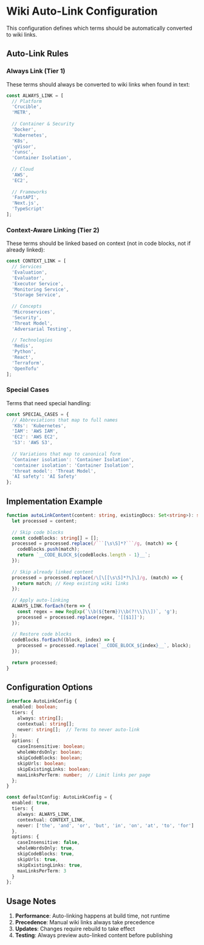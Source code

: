 # Wiki Auto-Link Configuration

This configuration defines which terms should be automatically converted to wiki links.

## Auto-Link Rules

### Always Link (Tier 1)
These terms should always be converted to wiki links when found in text:

```javascript
const ALWAYS_LINK = [
  // Platform
  'Crucible',
  'METR',
  
  // Container & Security
  'Docker',
  'Kubernetes',
  'K8s',
  'gVisor',
  'runsc',
  'Container Isolation',
  
  // Cloud
  'AWS',
  'EC2',
  
  // Frameworks
  'FastAPI',
  'Next.js',
  'TypeScript'
];
```

### Context-Aware Linking (Tier 2)
These terms should be linked based on context (not in code blocks, not if already linked):

```javascript
const CONTEXT_LINK = [
  // Services
  'Evaluation',
  'Evaluator',
  'Executor Service',
  'Monitoring Service',
  'Storage Service',
  
  // Concepts
  'Microservices',
  'Security',
  'Threat Model',
  'Adversarial Testing',
  
  // Technologies
  'Redis',
  'Python',
  'React',
  'Terraform',
  'OpenTofu'
];
```

### Special Cases
Terms that need special handling:

```javascript
const SPECIAL_CASES = {
  // Abbreviations that map to full names
  'K8s': 'Kubernetes',
  'IAM': 'AWS IAM',
  'EC2': 'AWS EC2',
  'S3': 'AWS S3',
  
  // Variations that map to canonical form
  'Container isolation': 'Container Isolation',
  'container isolation': 'Container Isolation',
  'threat model': 'Threat Model',
  'AI safety': 'AI Safety'
};
```

## Implementation Example

```typescript
function autoLinkContent(content: string, existingDocs: Set<string>): string {
  let processed = content;
  
  // Skip code blocks
  const codeBlocks: string[] = [];
  processed = processed.replace(/```[\s\S]*?```/g, (match) => {
    codeBlocks.push(match);
    return `__CODE_BLOCK_${codeBlocks.length - 1}__`;
  });
  
  // Skip already linked content
  processed = processed.replace(/\[\[[\s\S]*?\]\]/g, (match) => {
    return match; // Keep existing wiki links
  });
  
  // Apply auto-linking
  ALWAYS_LINK.forEach(term => {
    const regex = new RegExp(`\\b(${term})\\b(?!\\]\\])`, 'g');
    processed = processed.replace(regex, '[[$1]]');
  });
  
  // Restore code blocks
  codeBlocks.forEach((block, index) => {
    processed = processed.replace(`__CODE_BLOCK_${index}__`, block);
  });
  
  return processed;
}
```

## Configuration Options

```typescript
interface AutoLinkConfig {
  enabled: boolean;
  tiers: {
    always: string[];
    contextual: string[];
    never: string[];  // Terms to never auto-link
  };
  options: {
    caseInsensitive: boolean;
    wholeWordsOnly: boolean;
    skipCodeBlocks: boolean;
    skipUrls: boolean;
    skipExistingLinks: boolean;
    maxLinksPerTerm: number;  // Limit links per page
  };
}

const defaultConfig: AutoLinkConfig = {
  enabled: true,
  tiers: {
    always: ALWAYS_LINK,
    contextual: CONTEXT_LINK,
    never: ['the', 'and', 'or', 'but', 'in', 'on', 'at', 'to', 'for']
  },
  options: {
    caseInsensitive: false,
    wholeWordsOnly: true,
    skipCodeBlocks: true,
    skipUrls: true,
    skipExistingLinks: true,
    maxLinksPerTerm: 3
  }
};
```

## Usage Notes

1. **Performance**: Auto-linking happens at build time, not runtime
2. **Precedence**: Manual wiki links always take precedence
3. **Updates**: Changes require rebuild to take effect
4. **Testing**: Always preview auto-linked content before publishing